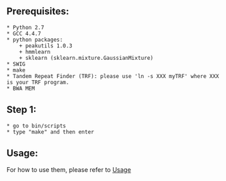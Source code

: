 
## Prerequisites:
	* Python 2.7
	* GCC 4.4.7
	* python packages:
		+ peakutils 1.0.3
		+ hmmlearn
		+ sklearn (sklearn.mixture.GaussianMixture)
	* SWIG
	* make
	* Tandem Repeat Finder (TRF): please use 'ln -s XXX myTRF' where XXX is your TRF program.
	* BWA MEM

## Step 1:
	* go to bin/scripts
	* type "make" and then enter

## Usage:
 For how to use them, please refer to [Usage](https://github.com/WGLab/RepeatHMM/blob/master/docs/Usage.md)


